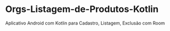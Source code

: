 # Orgs-Listagem-de-Produtos-Kotlin
 Aplicativo Android com Kotlin para Cadastro, Listagem, Exclusão com Room
